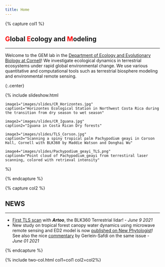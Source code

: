 ```yaml
---
title: Home
---
```


{% capture col1 %}
## <span style="color:red">G</span>lobal <span style="color:red">E</span>cology and <span style="color:red">M</span>odeling

---

Welcome to the GEM lab in the [Department of Ecology and Evolutionary Biology at Cornell](https://ecologyandevolution.cornell.edu/)! We investigate ecological dynamics in terrestrial ecosystems under rapid global environmental change. We use various quantitative and computational tools such as terrestrial biosphere modeling and environmental remote sensing.

{:.center}

{%
    include slideshow.html

    image1="images/slides/CR_Horizontes.jpg"
    caption1="Horizontes Ecological Station in Northwest Costa Rica during the transition from dry season to wet season"

    image2="images/slides/CR_Iguana.jpg"
    caption2="Iguana in Costa Rican Dry forests"

    image3="images/slides/TLS_Corson.jpg"
    caption3="Scanning a spiny tropical palm Pachypodium geayi in Corson Hall, Cornell with BLK360 by Maddie Watson and Donghai Wu"
    
    image4="images/slides/Pachypodium_geayi_TLS.png"
    caption4="Point cloud of Pachypodium_geayi from terrestiral laser scanning, colored with retrieval intensity"


%}

{% endcapture %}

{% capture col2 %}
## NEWS

---

- [First TLS scan](https://twitter.com/XiangtaoX/status/1403016633380216834?s=20) with ***Artoo***, the BLK360 Terrestrial lidar! *- June 9 2021*
- New study on tropical forest canopy water dynamics using microwave remote sensing and ED2 model is now [published on New Phytologist](https://nph.onlinelibrary.wiley.com/doi/full/10.1111/nph.17254)! See also the nice [commentary](https://nph.onlinelibrary.wiley.com/doi/10.1111/nph.17418) by Gerlein-Safdi on the same issue *- June 01 2021*

{% endcapture %}

{% include two-col.html col1=col1 col2=col2%}




